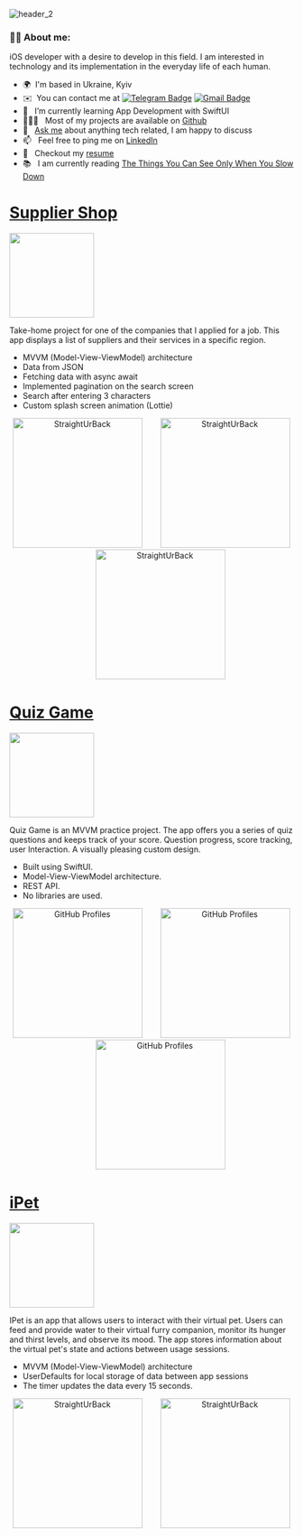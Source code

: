 ![header_2](https://github.com/ChirvaDev/ChirvaDev/assets/128970923/8062efcb-073b-4cb4-a3b8-4f7e6c4f98a8)

### :man_technologist: About me:
iOS developer with a desire to develop in this field. I am interested in technology and its implementation in the everyday life of each human.

- 🌍  I'm based in Ukraine, Kyiv
- ✉️  You can contact me at [![Telegram Badge](https://img.shields.io/badge/-DimaChirva-blue?style=flat&logo=Telegram&logoColor=white)](https://t.me/Dimachirva) [![Gmail Badge](https://img.shields.io/badge/-Gmail-red?style=flat&logo=Gmail&logoColor=white)](mailto:navion111@gmail.com)
- 🌱 &nbsp; I’m currently learning App Development with SwiftUI
- 👨🏻‍💻 &nbsp; Most of my projects are available on [Github](https://github.com/ChirvaDev?tab=repositories)
- 💬 &nbsp; [Ask me](mailto:navion111@gmail.com) about anything tech related, I am happy to discuss
- 📫 &nbsp; Feel free to ping me on [LinkedIn](https://www.linkedin.com/in/dmytro-chirva/)
- 📝 &nbsp; Checkout my [resume](https://drive.google.com/file/d/1lwt_T6qZd2JpfKeAqqpDfK2ZS8GLmawB/view?usp=share_link)
- 📚 &nbsp; I am currently reading [The Things You Can See Only When You Slow Down](https://www.goodreads.com/book/show/30780006-the-things-you-can-see-only-when-you-slow-down)

# [Supplier Shop](https://github.com/ChirvaDev/SupplierShop) 
<p align="left"> <a href="https://github.com/ChirvaDev/SupplierShop"> <img src="https://user-images.githubusercontent.com/33416429/92813512-27f0bb80-f376-11ea-8562-ee2b3e416aec.png" width="150" ></a>
</p>
Take-home project for one of the companies that I applied for a job. This app displays a list of suppliers and their services in a specific region.

* MVVM (Model-View-ViewModel) architecture
* Data from JSON
* Fetching data with async await
* Implemented pagination on the search screen
* Search after entering 3 characters
* Custom splash screen animation (Lottie)

<p align="center">
<img src="https://github.com/ChirvaDev/ChirvaDev/assets/128970923/91a7af22-63e7-4e0f-a7d2-801455186e5e.png" width="230" title="StraightUrBack">&nbsp;&nbsp;&nbsp;&nbsp;&nbsp;&nbsp;&nbsp;&nbsp;<img src="https://github.com/ChirvaDev/ChirvaDev/assets/128970923/7ce30ae8-4b1b-48b0-abbb-5cd30a3d160e.png" width="230" title="StraightUrBack">&nbsp;&nbsp;&nbsp;&nbsp;&nbsp;&nbsp;&nbsp;&nbsp;<img src="https://github.com/ChirvaDev/ChirvaDev/assets/128970923/6620197d-0e09-4ac2-ac4f-29efcdcdfb3c.gif" width="230" title="StraightUrBack">
</p>

# [Quiz Game](https://github.com/skovalysh/GitHubProfiles)
<p align="left"> <a href="https://github.com/skovalysh/GitHubProfiles"> <img src="https://user-images.githubusercontent.com/33416429/92813512-27f0bb80-f376-11ea-8562-ee2b3e416aec.png" width="150" ></a>
</p>
Quiz Game is an MVVM practice project.
The app offers you a series of quiz questions and keeps track of your score.
Question progress, score tracking, user Interaction. A visually pleasing custom design.

- Built using SwiftUI.
- Model-View-ViewModel architecture.
- REST API.
- No libraries are used.

<p align="center">
<img src="https://github.com/ChirvaDev/ChirvaDev/assets/128970923/e6f977b6-0ad7-434c-a955-92df442a501c.png" width="230"  title="GitHub Profiles">&nbsp;&nbsp;&nbsp;&nbsp;&nbsp;&nbsp;&nbsp;&nbsp;<img src="https://github.com/ChirvaDev/ChirvaDev/assets/128970923/77262882-f99b-4bfd-91c3-d007751ee342.png" width="230" title="GitHub Profiles">&nbsp;&nbsp;&nbsp;&nbsp;&nbsp;&nbsp;&nbsp;&nbsp;<img src="https://github.com/ChirvaDev/ChirvaDev/assets/128970923/a09cba95-cbc7-428e-a396-555740c76ccf.png" width="230" title="GitHub Profiles">
</p>

# [iPet](https://github.com/ChirvaDev/iPet) 
<p align="left"> <a href="https://github.com/ChirvaDev/iPet"> <img src="https://user-images.githubusercontent.com/33416429/92813512-27f0bb80-f376-11ea-8562-ee2b3e416aec.png" width="150" ></a>
</p>
IPet is an app that allows users to interact with their virtual pet. Users can feed and provide water to their virtual furry companion, monitor its hunger and thirst levels, and observe its mood. The app stores information about the virtual pet's state and actions between usage sessions.

* MVVM (Model-View-ViewModel) architecture
* UserDefaults for local storage of data between app sessions
* The timer updates the data every 15 seconds.

<p align="center">
<img src="https://github.com/ChirvaDev/ChirvaDev/assets/128970923/698e8146-090a-4280-a2af-7cf1c6c66c9c.png" width="230" title="StraightUrBack">&nbsp;&nbsp;&nbsp;&nbsp;&nbsp;&nbsp;&nbsp;&nbsp;<img src="https://github.com/ChirvaDev/ChirvaDev/assets/128970923/41481b9d-4b7d-4143-9f6d-9db952a2d159.png" width="230" title="StraightUrBack">&nbsp;&nbsp;&nbsp;&nbsp;&nbsp;&nbsp;&nbsp;&nbsp;
</p>
